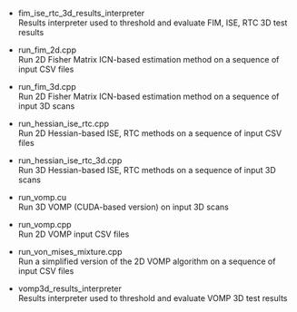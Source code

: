 - fim_ise_rtc_3d_results_interpreter\
Results interpreter used to threshold and evaluate FIM, ISE, RTC 3D test results

- run_fim_2d.cpp\
Run 2D Fisher Matrix ICN-based estimation method on a sequence of input CSV files

- run_fim_3d.cpp\
Run 2D Fisher Matrix ICN-based estimation method on a sequence of input 3D scans

- run_hessian_ise_rtc.cpp\
Run 2D Hessian-based ISE, RTC methods on a sequence of input CSV files

- run_hessian_ise_rtc_3d.cpp\
Run 3D Hessian-based ISE, RTC methods on a sequence of input 3D scans

- run_vomp.cu\
Run 3D VOMP (CUDA-based version) on input 3D scans

- run_vomp.cpp\
Run 2D VOMP input CSV files

- run_von_mises_mixture.cpp\
Run a simplified version of the 2D VOMP algorithm on a sequence of input CSV files

- vomp3d_results_interpreter\
Results interpreter used to threshold and evaluate VOMP 3D test results